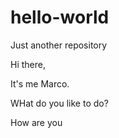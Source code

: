 # hello-world
Just another repository

Hi there,

It's me Marco. 



WHat do you like to do?

How are you
